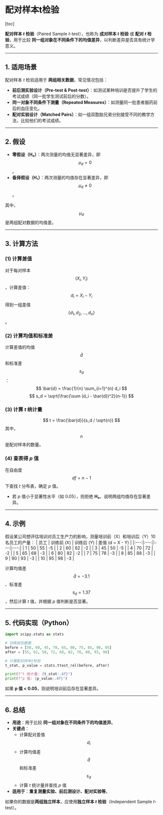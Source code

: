 # 配对样本t检验

[toc]

**配对样本 *t* 检验**（Paired Sample *t*-test），也称为 **成对样本 *t* 检验** 或 **配对 *t* 检验**，用于比较 **同一组对象在不同条件下的均值差异**，以判断差异是否具有统计学意义。

---

## **1. 适用场景**
配对样本 *t* 检验适用于 **两组相关数据**，常见情况包括：
- **前后测实验设计（Pre-test & Post-test）**：如测试某种培训是否提升了学生的考试成绩（同一批学生测试前后的分数）。
- **同一对象不同条件下测量（Repeated Measures）**：如测量同一批患者服药前后的血压变化。
- **配对实验设计（Matched Pairs）**：如一组双胞胎兄弟分别接受不同的教学方法，比较他们的考试成绩。

---

## **2. 假设**
- **零假设（H₀）**：两次测量的均值无显著差异，即 $$\mu_d = 0$$。
- **备择假设（H₁）**：两次测量的均值存在显著差异，即 $$\mu_d \neq 0$$。

其中，$$\mu_d$$ 是两组配对数据的均值差。

---

## **3. 计算方法**
### **(1) 计算差值**
对于每对样本 $$(X_i, Y_i)$$，计算差值：
$$
d_i = X_i - Y_i
$$
得到一组差值 $$\{ d_1, d_2, \dots, d_n \}$$。

### **(2) 计算均值和标准差**
计算差值的均值 $$\bar{d}$$ 和标准差 $$s_d$$：
$$
\bar{d} = \frac{1}{n} \sum_{i=1}^{n} d_i
$$
$$
s_d = \sqrt{\frac{\sum (d_i - \bar{d})^2}{n-1}}
$$

### **(3) 计算 *t* 统计量**
$$
t = \frac{\bar{d}}{s_d / \sqrt{n}}
$$
其中，$$ n $$ 是配对样本的数量。

### **(4) 查表得 *p* 值**
在自由度 $$ df = n - 1 $$ 下查找 *t* 分布表，确定 *p* 值。

- 若 *p* 值小于显著性水平（如 0.05），则拒绝 **H₀**，说明两组均值存在显著差异。

---

## **4. 示例**
假设某公司想评估培训对员工生产力的影响，测量培训前（X）和培训后（Y）10 名员工的产量：
| 员工 | 训练前 (X) | 训练后 (Y) | 差值 (d = X - Y) |
|:---:|:---:|:---:|:---:|
| 1    | 50       | 55       | -5             |
| 2    | 60       | 62       | -2             |
| 3    | 45       | 50       | -5             |
| 4    | 70       | 72       | -2             |
| 5    | 65       | 68       | -3             |
| 6    | 80       | 82       | -2             |
| 7    | 75       | 78       | -3             |
| 8    | 85       | 88       | -3             |
| 9    | 90       | 93       | -3             |
| 10   | 95       | 98       | -3             |

计算均值差 $$\bar{d} = -3.1$$、标准差 $$s_d = 1.37$$，然后计算 *t* 值，并根据 *p* 值判断是否显著。

---

## **5. 代码实现（Python）**
```python
import scipy.stats as stats

# 训练前后数据
before = [50, 60, 45, 70, 65, 80, 75, 85, 90, 95]
after = [55, 62, 50, 72, 68, 82, 78, 88, 93, 98]

# 计算配对样本t检验
t_stat, p_value = stats.ttest_rel(before, after)

print(f"t 统计量: {t_stat:.4f}")
print(f"p 值: {p_value:.4f}")
```
如果 **p 值 < 0.05**，则说明培训前后存在显著差异。

---

## **6. 总结**
- **用途**：用于比较 **同一组对象在不同条件下的均值差异**。
- **关键点**：
  - 计算配对差值 $$ d_i $$
  - 计算均值差 $$\bar{d}$$ 和标准差 $$ s_d $$
  - 计算 *t* 统计量并查找 *p* 值
- **适用于**：**重复测量实验、前后测设计、配对实验等**。

如果你的数据是**两组独立样本**，应使用**独立样本 *t* 检验**（Independent Sample *t*-test）。